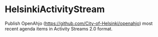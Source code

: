 # HelsinkiActivityStream
Publish OpenAhjo (https://github.com/City-of-Helsinki/openahjo) most recent agenda items in Activity Streams 2.0 format.

